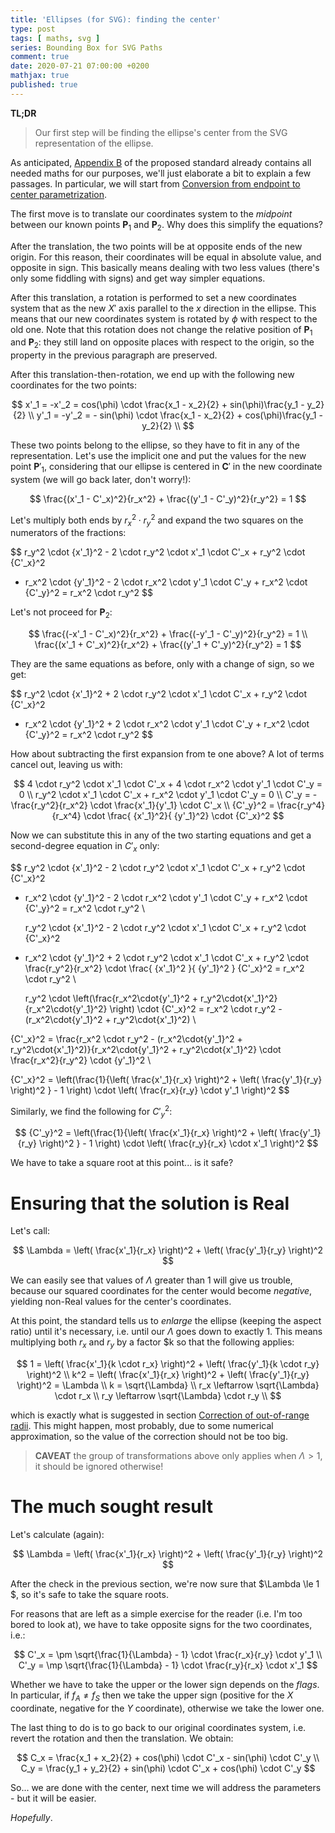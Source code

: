 ```yaml
---
title: 'Ellipses (for SVG): finding the center'
type: post
tags: [ maths, svg ]
series: Bounding Box for SVG Paths
comment: true
date: 2020-07-21 07:00:00 +0200
mathjax: true
published: true
---
```


**TL;DR**

> Our first step will be finding the ellipse's center from the SVG
> representation of the ellipse.

As anticipated, [Appendix B][] of the proposed standard already contains
all needed maths for our purposes, we'll just elaborate a bit to explain
a few passages. In particular, we will start from [Conversion from
endpoint to center parametrization][].

The first move is to translate our coordinates system to the *midpoint*
between our known points $\mathbf{P}_1$ and $\mathbf{P}_2$. Why does
this simplify the equations?

After the translation, the two points will be at opposite ends of the
new origin. For this reason, their coordinates will be equal in absolute
value, and opposite in sign. This basically means dealing with two less
values (there's only some fiddling with signs) and get way simpler
equations.

After this translation, a rotation is performed to set a new coordinates
system that as the new $X'$ axis parallel to the *x* direction in the
ellipse. This means that our new coordinates system is rotated by $\phi$
with respect to the old one. Note that this rotation does not change the
relative position of $\mathbf{P}_1$ and $\mathbf{P}_2$: they still land
on opposite places with respect to the origin, so the property in the
previous paragraph are preserved.

After this translation-then-rotation, we end up with the following new
coordinates for the two points:

$$
x'_1 = -x'_2 =  cos(\phi) \cdot \frac{x_1 - x_2}{2} + sin(\phi)\frac{y_1 - y_2}{2} \\
y'_1 = -y'_2 = - sin(\phi) \cdot \frac{x_1 - x_2}{2} + cos(\phi)\frac{y_1 - y_2}{2} \\
$$

These two points belong to the ellipse, so they have to fit in any of
the representation. Let's use the implicit one and put the values for
the new point $\mathbf{P}'_1$, considering that our ellipse is
centered in $\mathbf{C}'$ in the new coordinate system (we will go back
later, don't worry!):

$$
\frac{(x'_1 - C'_x)^2}{r_x^2} + \frac{(y'_1 - C'_y)^2}{r_y^2} = 1
$$

Let's multiply both ends by $r_x^2\cdot r_y^2$ and expand the two
squares on the numerators of the fractions:

$$
  r_y^2 \cdot {x'_1}^2 - 2 \cdot r_y^2 \cdot x'_1 \cdot C'_x + r_y^2 \cdot {C'_x}^2
+ r_x^2 \cdot {y'_1}^2 - 2 \cdot r_x^2 \cdot y'_1 \cdot C'_y + r_x^2 \cdot {C'_y}^2
= r_x^2 \cdot r_y^2
$$

Let's not proceed for $\mathbf{P}_2$:

$$
\frac{(-x'_1 - C'_x)^2}{r_x^2} + \frac{(-y'_1 - C'_y)^2}{r_y^2} = 1 \\
\frac{(x'_1 + C'_x)^2}{r_x^2} + \frac{(y'_1 + C'_y)^2}{r_y^2} = 1
$$

They are the same equations as before, only with a change of sign, so we
get:

$$
  r_y^2 \cdot {x'_1}^2 + 2 \cdot r_y^2 \cdot x'_1 \cdot C'_x + r_y^2 \cdot {C'_x}^2
+ r_x^2 \cdot {y'_1}^2 + 2 \cdot r_x^2 \cdot y'_1 \cdot C'_y + r_x^2 \cdot {C'_y}^2
= r_x^2 \cdot r_y^2
$$

How about subtracting the first expansion from te one above? A lot of
terms cancel out, leaving us with:

$$
  4 \cdot r_y^2 \cdot x'_1 \cdot C'_x + 4 \cdot r_x^2 \cdot y'_1 \cdot C'_y = 0  \\
          r_y^2 \cdot x'_1 \cdot C'_x +         r_x^2 \cdot y'_1 \cdot C'_y = 0  \\
    C'_y = -\frac{r_y^2}{r_x^2} \cdot \frac{x'_1}{y'_1} \cdot C'_x  \\
    {C'_y}^2 = \frac{r_y^4}{r_x^4} \cdot \frac{ {x'_1}^2}{ {y'_1}^2} \cdot {C'_x}^2
$$

Now we can substitute this in any of the two starting equations and get
a second-degree equation in $C'_x$ only:

$$
  r_y^2 \cdot {x'_1}^2 - 2 \cdot r_y^2 \cdot x'_1 \cdot C'_x + r_y^2 \cdot {C'_x}^2
+ r_x^2 \cdot {y'_1}^2 - 2 \cdot r_x^2 \cdot y'_1 \cdot C'_y + r_x^2 \cdot {C'_y}^2
= r_x^2 \cdot r_y^2 \\

  r_y^2 \cdot {x'_1}^2 - 2 \cdot r_y^2 \cdot x'_1 \cdot C'_x + r_y^2 \cdot {C'_x}^2
+ r_x^2 \cdot {y'_1}^2 + 2 \cdot r_y^2 \cdot x'_1 \cdot C'_x + 
        r_y^2 \cdot \frac{r_y^2}{r_x^2} \cdot \frac{ {x'_1}^2 }{ {y'_1}^2 } {C'_x}^2 
= r_x^2 \cdot r_y^2 \\


  r_y^2 \cdot \left(\frac{r_x^2\cdot{y'_1}^2 + r_y^2\cdot{x'_1}^2}{r_x^2\cdot{y'_1}^2} \right) \cdot {C'_x}^2
= r_x^2 \cdot r_y^2 - (r_x^2\cdot{y'_1}^2 + r_y^2\cdot{x'_1}^2) \\

{C'_x}^2
= \frac{r_x^2 \cdot r_y^2 - (r_x^2\cdot{y'_1}^2 + r_y^2\cdot{x'_1}^2)}{r_x^2\cdot{y'_1}^2 + r_y^2\cdot{x'_1}^2}
    \cdot \frac{r_x^2}{r_y^2} \cdot {y'_1}^2 \\

{C'_x}^2
= \left(\frac{1}{\left( \frac{x'_1}{r_x} \right)^2 + \left( \frac{y'_1}{r_y} \right)^2 } - 1 \right)
    \cdot \left( \frac{r_x}{r_y} \cdot y'_1 \right)^2
$$

Similarly, we find the following for ${C'_y}^2$:

$$
{C'_y}^2
= \left(\frac{1}{\left( \frac{x'_1}{r_x} \right)^2 + \left( \frac{y'_1}{r_y} \right)^2 } - 1 \right)
    \cdot \left( \frac{r_y}{r_x} \cdot x'_1 \right)^2
$$

We have to take a square root at this point... is it safe?


# Ensuring that the solution is Real

Let's call:

$$
\Lambda = \left( \frac{x'_1}{r_x} \right)^2 + \left( \frac{y'_1}{r_y} \right)^2
$$

We can easily see that values of $\Lambda$ greater than $1$ will give us
trouble, because our squared coordinates for the center would become
*negative*, yielding non-Real values for the center's coordinates.

At this point, the standard tells us to *enlarge* the ellipse (keeping
the aspect ratio) until it's necessary, i.e. until our $\Lambda$ goes
down to exactly $1$. This means multiplying both $r_x$ and $r_y$ by a
factor $k so that the following applies:

$$
1 = \left( \frac{x'_1}{k \cdot r_x} \right)^2 + \left( \frac{y'_1}{k \cdot r_y} \right)^2 \\
k^2 = \left( \frac{x'_1}{r_x} \right)^2 + \left( \frac{y'_1}{r_y} \right)^2 = \Lambda \\
k = \sqrt{\Lambda} \\
r_x \leftarrow \sqrt{\Lambda} \cdot r_x \\
r_y \leftarrow \sqrt{\Lambda} \cdot r_y \\
$$

which is exactly what is suggested in section [Correction of
out-of-range radii][]. This might happen, most probably, due to some
numerical approximation, so the value of the correction should not be
too big.

> **CAVEAT** the group of transformations above only applies when
> $\Lambda > 1$, it should be ignored otherwise!

# The much sought result

Let's calculate (again):

$$
\Lambda = \left( \frac{x'_1}{r_x} \right)^2 + \left( \frac{y'_1}{r_y} \right)^2
$$

After the check in the previous section, we're now sure that $\Lambda
\le 1 $, so it's safe to take the square roots.

For reasons that are left as a simple exercise for the reader (i.e. I'm
too bored to look at), we have to take opposite signs for the two
coordinates, i.e.:

$$
C'_x = \pm \sqrt{\frac{1}{\Lambda} - 1} \cdot \frac{r_x}{r_y} \cdot y'_1 \\
C'_y = \mp \sqrt{\frac{1}{\Lambda} - 1} \cdot \frac{r_y}{r_x} \cdot x'_1
$$

Whether we have to take the upper or the lower sign depends on the
*flags*. In particular, if $f_A \ne f_S$ then we take the upper sign
(positive for the $X$ coordinate, negative for the $Y$ coordinate),
otherwise we take the lower one.

The last thing to do is to go back to our original coordinates system,
i.e. revert the rotation and then the translation. We obtain:

$$
C_x = \frac{x_1 + x_2}{2} + cos(\phi) \cdot C'_x - sin(\phi) \cdot C'_y \\
C_y = \frac{y_1 + y_2}{2} + sin(\phi) \cdot C'_x + cos(\phi) \cdot C'_y
$$

So... we are done with the center, next time we will address the
parameters - but it will be easier.

*Hopefully*.

[Appendix B]: https://www.w3.org/TR/SVG/implnote.html#ArcConversionEndpointToCenter
[Conversion from endpoint to center parametrization]: https://www.w3.org/TR/SVG/implnote.html#ArcConversionEndpointToCenter
[Correction of out-of-range radii]: https://www.w3.org/TR/SVG/implnote.html#ArcCorrectionOutOfRangeRadii
